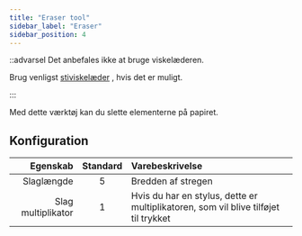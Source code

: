 ```yaml
---
title: "Eraser tool"
sidebar_label: "Eraser"
sidebar_position: 4
---
```



::advarsel Det anbefales ikke at bruge viskelæderen.

Brug venligst [stiviskelæder](path_eraser) , hvis det er muligt.

:::

Med dette værktøj kan du slette elementerne på papiret.

## Konfiguration

|           Egenskab | Standard | Varebeskrivelse                                                                     |
| ------------------:|:--------:|:----------------------------------------------------------------------------------- |
|         Slaglængde |    5     | Bredden af stregen                                                                  |
| Slag multiplikator |    1     | Hvis du har en stylus, dette er multiplikatoren, som vil blive tilføjet til trykket |
